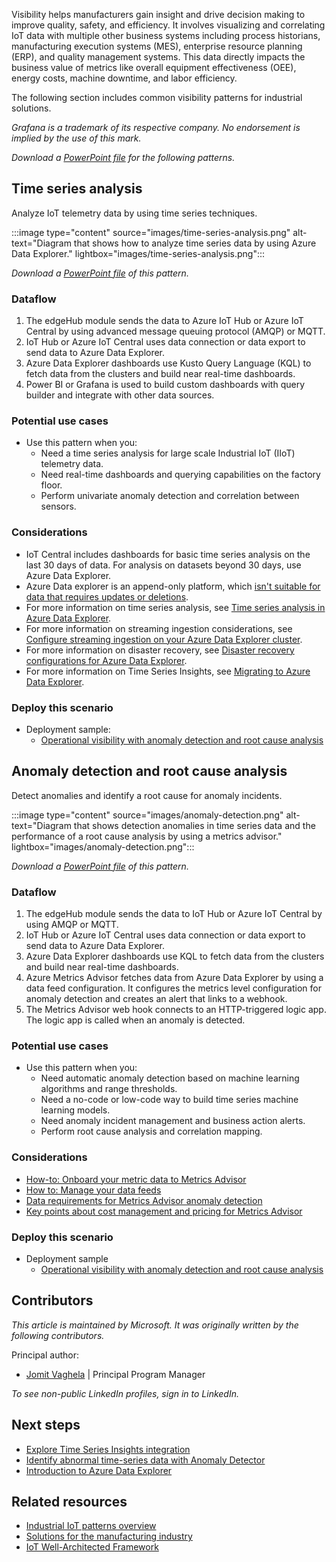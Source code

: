 Visibility helps manufacturers gain insight and drive decision making to improve quality, safety, and efficiency. It involves visualizing and correlating IoT data with multiple other business systems including process historians, manufacturing execution systems (MES), enterprise resource planning (ERP), and quality management systems. This data directly impacts the business value of metrics like overall equipment effectiveness (OEE), energy costs, machine downtime, and labor efficiency.

The following section includes common visibility patterns for industrial solutions.

*Grafana is a trademark of its respective company. No endorsement is implied by the use of this mark.*

*Download a [PowerPoint file](https://arch-center.azureedge.net/iiot-patterns-visibility.pptx) for the following patterns.*

## Time series analysis

Analyze IoT telemetry data by using time series techniques.

:::image type="content" source="images/time-series-analysis.png" alt-text="Diagram that shows how to analyze time series data by using Azure Data Explorer." lightbox="images/time-series-analysis.png":::

*Download a [PowerPoint file](https://arch-center.azureedge.net/iiot-patterns-visibility.pptx) of this pattern.*

### Dataflow

1. The edgeHub module sends the data to Azure IoT Hub or Azure IoT Central by using advanced message queuing protocol (AMQP) or MQTT.
2. IoT Hub or Azure IoT Central uses data connection or data export to send data to Azure Data Explorer.
3. Azure Data Explorer dashboards use Kusto Query Language (KQL) to fetch data from the clusters and build near real-time dashboards.
4. Power BI or Grafana is used to build custom dashboards with query builder and integrate with other data sources.

### Potential use cases

- Use this pattern when you:
  - Need a time series analysis for large scale Industrial IoT (IIoT) telemetry data.
  - Need real-time dashboards and querying capabilities on the factory floor.
  - Perform univariate anomaly detection and correlation between sensors.

### Considerations

- IoT Central includes dashboards for basic time series analysis on the last 30 days of data. For analysis on datasets beyond 30 days, use Azure Data Explorer.
- Azure Data explorer is an append-only platform, which [isn't suitable for data that requires updates or deletions](/azure/data-explorer/data-explorer-overview).
- For more information on time series analysis, see [Time series analysis in Azure Data Explorer](/azure/data-explorer/time-series-analysis).
- For more information on streaming ingestion considerations, see [Configure streaming ingestion on your Azure Data Explorer cluster](/azure/data-explorer/ingest-data-streaming?tabs=azure-portal%2Ccsharp).
- For more information on disaster recovery, see [Disaster recovery configurations for Azure Data Explorer](/azure/data-explorer/business-continuity-overview#disaster-recovery-configurations).
- For more information on Time Series Insights, see [Migrating to Azure Data Explorer](/azure/time-series-insights/migration-to-fabric).

### Deploy this scenario

- Deployment sample:
  - [Operational visibility with anomaly detection and root cause analysis](https://github.com/Azure-Samples/industrial-iot-patterns/tree/main/2_OperationalVisibility)

## Anomaly detection and root cause analysis

Detect anomalies and identify a root cause for anomaly incidents.

:::image type="content" source="images/anomaly-detection.png" alt-text="Diagram that shows detection anomalies in time series data and the performance of a root cause analysis by using a metrics advisor." lightbox="images/anomaly-detection.png":::

*Download a [PowerPoint file](https://arch-center.azureedge.net/iiot-patterns-visibility.pptx) of this pattern.*

### Dataflow

1. The edgeHub module sends the data to IoT Hub or Azure IoT Central by using AMQP or MQTT.
2. IoT Hub or Azure IoT Central uses data connection or data export to send data to Azure Data Explorer.
3. Azure Data Explorer dashboards use KQL to fetch data from the clusters and build near real-time dashboards.
4. Azure Metrics Advisor fetches data from Azure Data Explorer by using a data feed configuration. It configures the metrics level configuration for anomaly detection and creates an alert that links to a webhook.
5. The Metrics Advisor web hook connects to an HTTP-triggered logic app. The logic app is called when an anomaly is detected.

### Potential use cases

- Use this pattern when you:
  - Need automatic anomaly detection based on machine learning algorithms and range thresholds.
  - Need a no-code or low-code way to build time series machine learning models.
  - Need anomaly incident management and business action alerts.
  - Perform root cause analysis and correlation mapping.

### Considerations

- [How-to: Onboard your metric data to Metrics Advisor](/azure/applied-ai-services/metrics-advisor/how-tos/onboard-your-data)
- [How to: Manage your data feeds](/azure/applied-ai-services/metrics-advisor/how-tos/manage-data-feeds)
- [Data requirements for Metrics Advisor anomaly detection](/azure/applied-ai-services/metrics-advisor/faq#how-much-data-is-needed-for-metrics-advisor-to-start-anomaly-detection-)
- [Key points about cost management and pricing for Metrics Advisor](/azure/applied-ai-services/metrics-advisor/cost-management#key-points-about-cost-management-and-pricing)

### Deploy this scenario

- Deployment sample
  - [Operational visibility with anomaly detection and root cause analysis](https://github.com/Azure-Samples/industrial-iot-patterns/tree/main/2_OperationalVisibility)

## Contributors

*This article is maintained by Microsoft. It was originally written by the following contributors.* 

Principal author:

- [Jomit Vaghela](https://www.linkedin.com/in/jomit) | Principal Program Manager

*To see non-public LinkedIn profiles, sign in to LinkedIn.*

## Next steps

- [Explore Time Series Insights integration](/training/modules/explore-time-series-insights-integration)
- [Identify abnormal time-series data with Anomaly Detector](/training/modules/identify-abnormal-time-series-data-anomaly-detector)
- [Introduction to Azure Data Explorer](/training/modules/intro-to-azure-data-explorer)

## Related resources

- [Industrial IoT patterns overview](./iiot-patterns-overview.yml)
- [Solutions for the manufacturing industry](../../industries/manufacturing.md)
- [IoT Well-Architected Framework](/azure/architecture/framework/iot/iot-overview)
